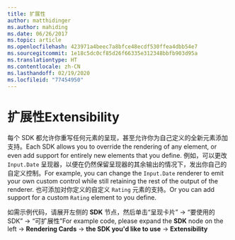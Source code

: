 ```yaml
---
title: 扩展性
author: matthidinger
ms.author: mahiding
ms.date: 06/26/2017
ms.topic: article
ms.openlocfilehash: 423971a4beec7a8bfce48ecdf530ffea4dbb54e7
ms.sourcegitcommit: 1e18c5dc0cf85d26f66335e312348bbfb903d95a
ms.translationtype: HT
ms.contentlocale: zh-CN
ms.lasthandoff: 02/19/2020
ms.locfileid: "77454950"
---
```

# <a name="extensibility"></a><span data-ttu-id="57d64-102">扩展性</span><span class="sxs-lookup"><span data-stu-id="57d64-102">Extensibility</span></span>

<span data-ttu-id="57d64-103">每个 SDK 都允许你重写任何元素的呈现，甚至允许你为自己定义的全新元素添加支持。</span><span class="sxs-lookup"><span data-stu-id="57d64-103">Each SDK allows you to override the rendering of any element, or even add support for entirely new elements that you define.</span></span>  <span data-ttu-id="57d64-104">例如，可以更改 `Input.Date` 呈现器，以便在仍然保留呈现器的其余输出的情况下，发出你自己的自定义控制。</span><span class="sxs-lookup"><span data-stu-id="57d64-104">For example, you can change the `Input.Date` renderer to emit your own custom control while still retaining the rest of the output of the renderer.</span></span> <span data-ttu-id="57d64-105">也可添加对你定义的自定义 `Rating` 元素的支持。</span><span class="sxs-lookup"><span data-stu-id="57d64-105">Or you can add support for a custom `Rating` element to you define.</span></span>

<span data-ttu-id="57d64-106">如需示例代码，请展开左侧的 **SDK** 节点，然后单击“呈现卡片”   -> “要使用的 SDK”   ->   “可扩展性”</span><span class="sxs-lookup"><span data-stu-id="57d64-106">For example code, please expand the **SDK** node on the left -> **Rendering Cards** -> **the SDK you'd like to use** -> **Extensibility**</span></span>

